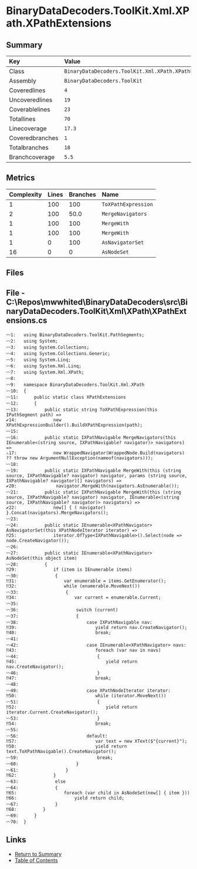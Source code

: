 ﻿# BinaryDataDecoders.ToolKit.Xml.XPath.XPathExtensions

## Summary

| Key             | Value                                                  |
| :-------------- | :----------------------------------------------------- |
| Class           | `BinaryDataDecoders.ToolKit.Xml.XPath.XPathExtensions` |
| Assembly        | `BinaryDataDecoders.ToolKit`                           |
| Coveredlines    | `4`                                                    |
| Uncoveredlines  | `19`                                                   |
| Coverablelines  | `23`                                                   |
| Totallines      | `70`                                                   |
| Linecoverage    | `17.3`                                                 |
| Coveredbranches | `1`                                                    |
| Totalbranches   | `18`                                                   |
| Branchcoverage  | `5.5`                                                  |

## Metrics

| Complexity | Lines | Branches | Name                |
| :--------- | :---- | :------- | :------------------ |
| 1          | 100   | 100      | `ToXPathExpression` |
| 2          | 100   | 50.0     | `MergeNavigators`   |
| 1          | 100   | 100      | `MergeWith`         |
| 1          | 100   | 100      | `MergeWith`         |
| 1          | 0     | 100      | `AsNavigatorSet`    |
| 16         | 0     | 0        | `AsNodeSet`         |

## Files

## File - C:\Repos\mwwhited\BinaryDataDecoders\src\BinaryDataDecoders.ToolKit\Xml\XPath\XPathExtensions.cs

```CSharp
〰1:   using BinaryDataDecoders.ToolKit.PathSegments;
〰2:   using System;
〰3:   using System.Collections;
〰4:   using System.Collections.Generic;
〰5:   using System.Linq;
〰6:   using System.Xml.Linq;
〰7:   using System.Xml.XPath;
〰8:   
〰9:   namespace BinaryDataDecoders.ToolKit.Xml.XPath
〰10:  {
〰11:      public static class XPathExtensions
〰12:      {
〰13:          public static string ToXPathExpression(this IPathSegment path) =>
✔14:              new XPathExpressionBuilder().BuildXPathExpression(path);
〰15:  
〰16:          public static IXPathNavigable MergeNavigators(this IEnumerable<(string source, IXPathNavigable? navigator)> navigators) =>
⚠17:              new WrappedNavigator(WrappedNode.Build(navigators) ?? throw new ArgumentNullException(nameof(navigators)));
〰18:  
〰19:          public static IXPathNavigable MergeWith(this (string source, IXPathNavigable? navigator) navigator, params (string source, IXPathNavigable? navigator)[] navigators) =>
✔20:               navigator.MergeWith(navigators.AsEnumerable());
〰21:          public static IXPathNavigable MergeWith(this (string source, IXPathNavigable? navigator) navigator, IEnumerable<(string source, IXPathNavigable? navigator)> navigators) =>
✔22:              new[] { ( navigator) }.Concat(navigators).MergeNavigators();
〰23:  
〰24:          public static IEnumerable<XPathNavigator> AsNavigatorSet(this XPathNodeIterator iterator) =>
‼25:              iterator.OfType<IXPathNavigable>().Select(node => node.CreateNavigator());
〰26:  
〰27:          public static IEnumerable<XPathNavigator> AsNodeSet(this object item)
〰28:          {
‼29:              if (item is IEnumerable items)
〰30:              {
‼31:                  var enumerable = items.GetEnumerator();
‼32:                  while (enumerable.MoveNext())
〰33:                  {
‼34:                      var current = enumerable.Current;
〰35:  
〰36:                      switch (current)
〰37:                      {
〰38:                          case IXPathNavigable nav:
‼39:                              yield return nav.CreateNavigator();
‼40:                              break;
〰41:  
〰42:                          case IEnumerable<XPathNavigator> navs:
‼43:                              foreach (var nav in navs)
〰44:                              {
‼45:                                  yield return nav.CreateNavigator();
〰46:                              }
‼47:                              break;
〰48:  
〰49:                          case XPathNodeIterator iterator:
‼50:                              while (iterator.MoveNext())
〰51:                              {
‼52:                                  yield return iterator.Current.CreateNavigator();
〰53:                              }
‼54:                              break;
〰55:  
〰56:                          default:
‼57:                              var text = new XText($"{current}");
‼58:                              yield return text.ToXPathNavigable().CreateNavigator();
〰59:                              break;
〰60:                      }
〰61:                  }
‼62:              }
〰63:              else
〰64:              {
‼65:                  foreach (var child in AsNodeSet(new[] { item }))
‼66:                      yield return child;
〰67:              }
‼68:          }
〰69:      }
〰70:  }
```

## Links

* [Return to Summary](Summary.md)
* [Table of Contents](../TOC.md)

